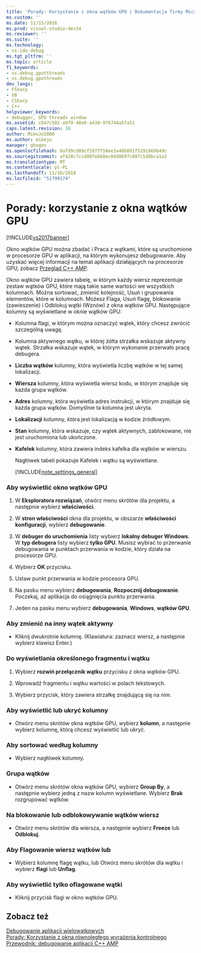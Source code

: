 ```yaml
---
title: 'Porady: Korzystanie z okna wątków GPU | Dokumentacja firmy Microsoft'
ms.custom: ''
ms.date: 11/15/2016
ms.prod: visual-studio-dev14
ms.reviewer: ''
ms.suite: ''
ms.technology:
- vs-ide-debug
ms.tgt_pltfrm: ''
ms.topic: article
f1_keywords:
- vs.debug.gputthreads
- vs.debug.gputhreads
dev_langs:
- FSharp
- VB
- CSharp
- C++
helpviewer_keywords:
- debugger, GPU threads window
ms.assetid: c647c502-a9f0-48e0-a430-976744a5fa51
caps.latest.revision: 16
author: MikeJo5000
ms.author: mikejo
manager: ghogen
ms.openlocfilehash: 8afd9cd09cf5977f58ee3a48b891f5291869b49c
ms.sourcegitcommit: af428c7ccd007e668ec0dd8697c88fc5d8bca1e2
ms.translationtype: MT
ms.contentlocale: pl-PL
ms.lasthandoff: 11/16/2018
ms.locfileid: "51799174"
---
```

# <a name="how-to-use-the-gpu-threads-window"></a>Porady: korzystanie z okna wątków GPU
[!INCLUDE[vs2017banner](../includes/vs2017banner.md)]

Okno wątków GPU można zbadać i Praca z wątkami, które są uruchomione w procesorze GPU w aplikacji, na którym wykonujesz debugowanie. Aby uzyskać więcej informacji na temat aplikacji działających na procesorze GPU, zobacz [Przegląd C++ AMP](http://msdn.microsoft.com/library/9e593b06-6e3c-43e9-8bae-6d89efdd39fc).  
  
 Okno wątków GPU zawiera tabelę, w którym każdy wiersz reprezentuje zestaw wątków GPU, które mają takie same wartości we wszystkich kolumnach. Można sortować, zmienić kolejność, Usuń i grupowania elementów, które w kolumnach. Możesz Flaga, Usuń flagę, blokowanie (zawieszenie) i Odblokuj wątki (Wznów) z okna wątków GPU. Następujące kolumny są wyświetlane w oknie wątków GPU:  
  
- Kolumna flagi, w którym można oznaczyć wątek, który chcesz zwrócić szczególną uwagę.  
  
- Kolumna aktywnego wątku, w której żółta strzałka wskazuje aktywny wątek. Strzałka wskazuje wątek, w którym wykonanie przerwało pracę debugera.  
  
- **Liczba wątków** kolumny, która wyświetla liczbę wątków w tej samej lokalizacji.  
  
- **Wiersza** kolumny, która wyświetla wiersz kodu, w którym znajduje się każda grupa wątków.  
  
- **Adres** kolumny, która wyświetla adres instrukcji, w którym znajduje się każda grupa wątków. Domyślnie ta kolumna jest ukryta.  
  
- **Lokalizacji** kolumny, która jest lokalizacją w kodzie źródłowym.  
  
- **Stan** kolumny, która wskazuje, czy wątek aktywnych, zablokowane, nie jest uruchomiona lub ukończone.  
  
- **Kafelek** kolumny, która zawiera indeks kafelka dla wątków w wierszu.  
  
  Nagłówek tabeli pokazuje Kafelek i wątku są wyświetlane.  
  
  [!INCLUDE[note_settings_general](../includes/note-settings-general-md.md)]  
  
### <a name="to-display-the-gpu-threads-window"></a>Aby wyświetlić okno wątków GPU  
  
1.  W **Eksploratora rozwiązań**, otwórz menu skrótów dla projektu, a następnie wybierz **właściwości**.  
  
2.  W **stron właściwości** okna dla projektu, w obszarze **właściwości konfiguracji**, wybierz **debugowanie**.  
  
3.  W **debuger do uruchomienia** listy wybierz **lokalny debuger Windows**. W **typ debugera** listy wybierz **tylko GPU**. Musisz wybrać to przerwanie debugowania w punktach przerwania w kodzie, który działa na procesorze GPU.  
  
4.  Wybierz **OK** przycisku.  
  
5.  Ustaw punkt przerwania w kodzie procesora GPU.  
  
6.  Na pasku menu wybierz **debugowania**, **Rozpocznij debugowanie**. Poczekaj, aż aplikacja do osiągnięcia punktu przerwania.  
  
7.  Jeden na pasku menu wybierz **debugowania**, **Windows**, **wątków GPU**.  
  
### <a name="to-change-to-a-different-active-thread"></a>Aby zmienić na inny wątek aktywny  
  
-   Kliknij dwukrotnie kolumnę. (Klawiatura: zaznacz wiersz, a następnie wybierz klawisz Enter.)  
  
### <a name="to-display-a-particular-tile-and-thread"></a>Do wyświetlania określonego fragmentu i wątku  
  
1.  Wybierz **rozwiń przełącznik wątku** przycisku z okna wątków GPU.  
  
2.  Wprowadź fragmentu i wątku wartości w polach tekstowych.  
  
3.  Wybierz przycisk, który zawiera strzałkę znajdującą się na nim.  
  
### <a name="to-display-or-hide-a-column"></a>Aby wyświetlić lub ukryć kolumny  
  
-   Otwórz menu skrótów okna wątków GPU, wybierz **kolumn**, a następnie wybierz kolumnę, którą chcesz wyświetlić lub ukryć.  
  
### <a name="to-sort-by-a-column"></a>Aby sortować według kolumny  
  
-   Wybierz nagłówek kolumny.  
  
### <a name="to-group-threads"></a>Grupa wątków  
  
-   Otwórz menu skrótów okna wątków GPU, wybierz **Group By**, a następnie wybierz jedną z nazw kolumn wyświetlane. Wybierz **Brak** rozgrupować wątków.  
  
### <a name="to-freeze-or-thaw-a-row-of-threads"></a>Na blokowanie lub odblokowywanie wątków wiersz  
  
-   Otwórz menu skrótów dla wiersza, a następnie wybierz **Freeze** lub **Odblokuj**.  
  
### <a name="to-flag-or-unflag-a-row-of-threads"></a>Aby Flagowanie wiersz wątków lub  
  
-   Wybierz kolumnę flagę wątku, lub Otwórz menu skrótów dla wątku i wybierz **flagi** lub **Unflag**.  
  
### <a name="to-display-only-flagged-threads"></a>Aby wyświetlić tylko oflagowane wątki  
  
-   Kliknij przycisk flagi w okno wątków GPU.  
  
## <a name="see-also"></a>Zobacz też  
 [Debugowanie aplikacji wielowątkowych](../debugger/debug-multithreaded-applications-in-visual-studio.md)   
 [Porady: Korzystanie z okna równoległego wyrażenia kontrolnego](../debugger/how-to-use-the-parallel-watch-window.md)   
 [Przewodnik: debugowanie aplikacji C++ AMP](http://msdn.microsoft.com/library/40e92ecc-f6ba-411c-960c-b3047b854fb5)



